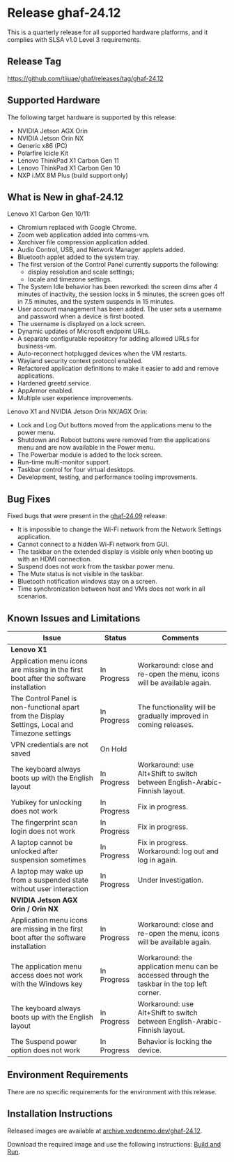 <!--
    Copyright 2022-2024 TII (SSRC) and the Ghaf contributors
    SPDX-License-Identifier: CC-BY-SA-4.0
-->

# Release ghaf-24.12

This is a quarterly release for all supported hardware platforms, and it complies with SLSA v1.0 Level 3 requirements.


## Release Tag

<https://github.com/tiiuae/ghaf/releases/tag/ghaf-24.12>


## Supported Hardware

The following target hardware is supported by this release:

* NVIDIA Jetson AGX Orin
* NVIDIA Jetson Orin NX
* Generic x86 (PC)
* Polarfire Icicle Kit
* Lenovo ThinkPad X1 Carbon Gen 11
* Lenovo ThinkPad X1 Carbon Gen 10
* NXP i.MX 8M Plus (build support only)


## What is New in ghaf-24.12

Lenovo X1 Carbon Gen 10/11:

  * Chromium replaced with Google Chrome.
  * Zoom web application added into comms-vm.
  * Xarchiver file compression application added.
  * Audio Control, USB, and Network Manager applets added.
  * Bluetooth applet added to the system tray.
  * The first version of the Control Panel currently supports the following:
    * display resolution and scale settings;
    * locale and timezone settings.
  * The System Idle behavior has been reworked: the screen dims after 4 minutes of inactivity, the session locks in 5 minutes, the screen goes off in 7.5 minutes, and the system suspends in 15 minutes.
  * User account management has been added. The user sets a username and password when a device is first booted.
  * The username is displayed on a lock screen.
  * Dynamic updates of Microsoft endpoint URLs.
  * A separate configurable repository for adding allowed URLs for business-vm.
  * Auto-reconnect hotplugged devices when the VM restarts.
  * Wayland security context protocol enabled.
  * Refactored application definitions to make it easier to add and remove applications.
  * Hardened greetd.service.
  * AppArmor enabled.
  * Multiple user experience improvements.

Lenovo X1 and NVIDIA Jetson Orin NX/AGX Orin:

  * Lock and Log Out buttons moved from the applications menu to the power menu.
  * Shutdown and Reboot buttons were removed from the applications menu and are now available in the Power menu.
  * The Powerbar module is added to the lock screen.
  * Run-time multi-monitor support.
  * Taskbar control for four virtual desktops.
  * Development, testing, and performance tooling improvements.


## Bug Fixes

Fixed bugs that were present in the [ghaf-24.09](../release_notes/ghaf-24.09.md) release:

* It is impossible to change the Wi-Fi network from the Network Settings application.
* Cannot connect to a hidden Wi-Fi network from GUI.
* The taskbar on the extended display is visible only when booting up with an HDMI connection.
* Suspend does not work from the taskbar power menu.
* The Mute status is not visible in the taskbar.
* Bluetooth notification windows stay on a screen.
* Time synchronization between host and VMs does not work in all scenarios.


## Known Issues and Limitations

| Issue           | Status      | Comments                             |
|-----------------|-------------|--------------------------------------|
| **Lenovo X1**  |  |  |
| Application menu icons are missing in the first boot after the software installation   | In Progress | Workaround: close and re-open the menu, icons will be available again. |
| The Control Panel is non-functional apart from the Display Settings, Local and Timezone settings   | In Progress | The functionality will be gradually improved in coming releases. |
| VPN credentials are not saved   | On Hold |  |
| The keyboard always boots up with the English layout   | In Progress | Workaround: use Alt+Shift to switch between English-Arabic-Finnish layout. |
| Yubikey for unlocking does not work   | In Progress | Fix in progress. |
| The fingerprint scan login does not work   | In Progress | Fix in progress. |
| A laptop cannot be unlocked after suspension sometimes   | In Progress | Fix in progress. Workaround: log out and log in again. |
| A laptop may wake up from a suspended state without user interaction   | In Progress | Under investigation. |
| **NVIDIA Jetson AGX Orin / Orin NX**  |  |  |
| Application menu icons are missing in the first boot after the software installation   | In Progress | Workaround: close and re-open the menu, icons will be available again. |
| The application menu access does not work with the Windows key   | In Progress | Workaround: the application menu can be accessed through the taskbar in the top left corner. |
| The keyboard always boots up with the English layout    | In Progress | Workaround: use Alt+Shift to switch between English-Arabic-Finnish layout. |
| The Suspend power option does not work    | In Progress | Behavior is locking the device. |


## Environment Requirements

There are no specific requirements for the environment with this release.


## Installation Instructions

Released images are available at [archive.vedenemo.dev/ghaf-24.12](https://archive.vedenemo.dev/ghaf-24.12/).

Download the required image and use the following instructions: [Build and Run](../ref_impl/build_and_run.md).
